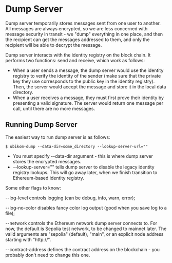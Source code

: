 # Dump Server

Dump server temporarily stores messages sent from one user to another. All 
messages are always encrypted, so we are less concerned with message security
in transit - we "dump" everything in one place, and then the recipient can
get the messages addressed to them, and only the recipient will be able
to decrypt the message.

Dump server interacts with the identity registry on the block chain. It 
performs two functions: send and receive, which work as follows:

* When a user sends a message, the dump server would use the
identity registry to verify the identity of the sender (make sure
that the private key they use corresponds to the public key in the
identity registry). Then, the server would accept the message and store
it in the local data directory. 
* When a user receives a message, they must first prove their identity
by presenting a valid signature. The server would return one message
per call, until there are no more messages.

## Running Dump Server

The easiest way to run dump server is as follows:

```
$ ubikom-dump --data-dir=some_directory --lookup-server-url=""
```

* You must specify --data-dir argument - this is where dump server stores
the encrypted messages.
* --lookup-server="" tells dump server to disable the legacy identity
registry lookups. This will go away later, when we finish transition to
Ethereum-based identity registry.

Some other flags to know:

--log-level controls logging (can be debug, info, warn, error);

--log-no-color disables fancy color log output (good when you save log to a file);

--network controls the Ethereum network dump server connects to. For now, the default is Sepolia test network, to be changed to mainnet later. The valid arguments are "sepolia" (default), "main", or an explicit node address starting with "http://".

--contract-address defines the contract address on the blockchain - you probably don't need to change this one.
